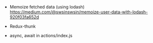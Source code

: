 - Memoize fetched data (using lodash)
  https://medium.com/@swsinswsin/memoize-user-data-with-lodash-920f03fa652d

- Redux-thunk

- async, await in actions/index.js
